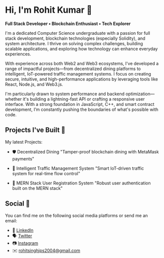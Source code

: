 

# Hi, I'm Rohit Kumar 👋


<strong>Full Stack Developer • Blockchain Enthusiast • Tech Explorer</strong>

I'm a dedicated Computer Science undergraduate with a passion for full stack development, blockchain technologies (especially Solidity), and system architecture. I thrive on solving complex challenges, building scalable applications, and exploring how technology can enhance everyday experiences.

With experience across both Web2 and Web3 ecosystems, I've developed a range of impactful projects—from decentralized dining platforms to intelligent, IoT-powered traffic management systems. I focus on creating secure, intuitive, and high-performance applications by leveraging tools like React, Node.js, and Web3.js.

I'm particularly drawn to system performance and backend optimization—whether it's building a lightning-fast API or crafting a responsive user interface. With a strong foundation in JavaScript, C++, and smart contract development, I’m constantly pushing the boundaries of what's possible with code.


##  Projects I've Built 🚀

My latest Projects:
* 🛡️ Decentralized Dining
"Tamper-proof blockchain dining with MetaMask payments"


* 🚦 Intelligent Traffic Management System
"Smart IoT-driven traffic system for real-time flow control"

* 📝 MERN Stack User Registration System
"Robust user authentication built on the MERN stack"

## Social 📱
You can find me on the following social media platforms or send me an email:
* 👔 [LinkedIn](https://www.linkedin.com/in/Singhhrohiit)
* 🗣 [Twitter](https://twitter.com/singhhrohiit)
* 📷 [Instagram](https://www.instagram.com/singhhrohiit)
* ✉️ [rohitsinghjps2004@gmail.com](mailto:singhhrohiit@gmail.com)
